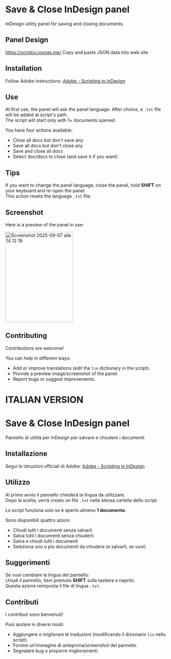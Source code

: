 # Save & Close InDesign panel
InDesign utility panel for saving and closing documents.

## Panel Design
https://scriptui.joonas.me/
Copy and paste JSON data into web site

## Installation
Follow Adobe instructions: [Adobe - Scripting in InDesign](https://helpx.adobe.com/indesign/using/scripting.html)

## Use
At first use, the panel will ask the panel language. After choice, a `.txt` file will be added at script's path.  
The script will start only with 1+ documents opened.  

You have four actions available:
* Close all docs but don't save any
* Save all docs but don't close any
* Save and close all docs
* Select doc/docs to close (and save it if you want)

## Tips
If you want to change the panel language, close the panel, hold **SHIFT** on your keyboard and re-open the panel.  
This action resets the language `.txt` file.

## Screenshot
Here is a preview of the panel in use:

<img width="210" height="281" alt="Screenshot 2025-09-07 alle 14 12 19" src="https://github.com/user-attachments/assets/dc15c071-4215-4ca9-aeb0-781a275da1b6" />


## Contributing
Contributions are welcome!  

You can help in different ways:
- Add or improve translations (edit the `lin` dictionary in the script).
- Provide a preview image/screenshot of the panel.
- Report bugs or suggest improvements.



# ITALIAN VERSION
# Save & Close InDesign panel
Pannello di utilità per InDesign per salvare e chiudere i documenti.

## Installazione
Segui le istruzioni ufficiali di Adobe: [Adobe - Scripting in InDesign](https://helpx.adobe.com/indesign/using/scripting.html)

## Utilizzo
Al primo avvio il pannello chiederà la lingua da utilizzare.  
Dopo la scelta, verrà creato un file `.txt` nella stessa cartella dello script.  

Lo script funziona solo se è aperto almeno **1 documento**.  

Sono disponibili quattro azioni:
* Chiudi tutti i documenti senza salvarli
* Salva tutti i documenti senza chiuderli
* Salva e chiudi tutti i documenti
* Seleziona uno o più documenti da chiudere (e salvarli, se vuoi)

## Suggerimenti
Se vuoi cambiare la lingua del pannello:  
chiudi il pannello, tieni premuto **SHIFT** sulla tastiera e riaprilo.  
Questa azione reimposta il file di lingua `.txt`.

## Contributi
I contributi sono benvenuti!  

Puoi aiutare in diversi modi:
- Aggiungere o migliorare le traduzioni (modificando il dizionario `lin` nello script).
- Fornire un’immagine di anteprima/screenshot del pannello.
- Segnalare bug o proporre miglioramenti.

